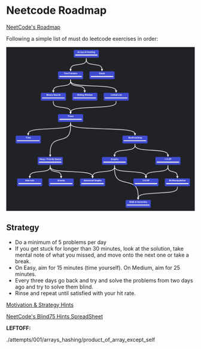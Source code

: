 # Neetcode Roadmap

[NeetCode's Roadmap](https://neetcode.io/roadmap)

Following a simple list of must do leetcode exercises in order:

<div style="text-align:center;">
    <img src="./assets/neetcode_roadmap.png" />
</div>

## Strategy

- Do a minimum of 5 problems per day
- If you get stuck for longer than 30 minutes, look at the solution, take mental
  note of what you missed, and move onto the next one or take a break.
- On Easy, aim for 15 minutes (time yourself). On Medium, aim for 25 minutes.
- Every three days go back and try and solve the problems from two days ago and
  try to solve them blind.
- Rinse and repeat until satisfied with your hit rate.

[Motivation & Strategy Hints](https://redlib.kylrth.com/r/learnprogramming/comments/12ghao8/a_guide_to_grinding_leetcode/)

[NeetCode's Blind75 Hints SpreadSheet](https://docs.google.com/spreadsheets/u/0/d/1A2PaQKcdwO_lwxz9bAnxXnIQayCouZP6d-ENrBz_NXc/htmlview)

**LEFTOFF:**

./attempts/001/arrays_hashing/product_of_array_except_self
